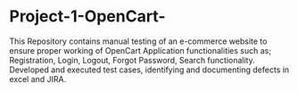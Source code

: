 # Project-1-OpenCart-
This Repository contains manual testing of an e-commerce website to ensure proper working of OpenCart Application functionalities such as; Registration, Login, Logout, Forgot Password, Search functionality. Developed and executed test cases, identifying and documenting defects in excel and JIRA.
